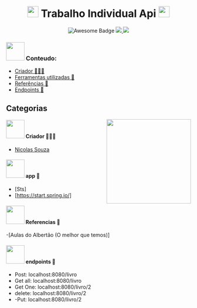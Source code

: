 <h1 align="center"> <img src="https://emojis.slackmojis.com/emojis/images/1531849430/4246/blob-sunglasses.gif?1531849430" width="30"/> Trabalho Individual Api <img src="https://emojis.slackmojis.com/emojis/images/1531849430/4246/blob-sunglasses.gif?1531849430" width="30"/> </h1>
<div align="center">
  
<img src="https://cdn.rawgit.com/sindresorhus/awesome/d7305f38d29fed78fa85652e3a63e154dd8e8829/media/badge.svg" alt="Awesome Badge"/>
<a href="https://twitter.com/Nicolas15152941" ><img src="https://img.shields.io/twitter/follow/Nicolas15152941.svg?style=social" /> </a>
<a href="https://www.linkedin.com/in/nicolas-de-souza-862b50248" > <img src = "https://img.shields.io/badge/-Nicolas-blue?style=flat-square&logo=Linkedin&logoColor=white&link=https://www.linkedin.com/in/nicolas-de-souza-862b50248/" /> </a>
<br>
</div>


### <img src="https://i.gifer.com/origin/c8/c8d6207b2e896afea94bfa3d4f6dbda1_w200.gif" width="50" > Conteudo:
  - [Criador 👨🏽‍💻](#Criador-)
  - [Ferramentas utilizadas 🚀](#app-)
  - [Referências 🤖](#Referencias-)
  - [Endpoints 🔋](#endpoints-)

    

## Categorias

<img align='right' src="https://mimeti.co/wp-content/uploads/2015/01/gif-technologies-API.gif" width="230">

#### <img src="https://media.giphy.com/media/VgCDAzcKvsR6OM0uWg/giphy.gif" width="50"> Criador 👨🏽‍💻
- [Nicolas Souza](https://github.com/Nicks-Souza)

#### <img src="https://media.tenor.com/BQRVp7Gd9ngAAAAi/thedigitalmoney-rocket.gif" width="50"> app 🚀
- [Sts]
- [https://start.spring.io/]

#### <img src="https://media2.giphy.com/media/S587HQ5XV2TTKvdm49/200w.gif?cid=6c09b9521244v41rici1nyblmmsyny39yb61c7t7zux8dla8&ep=v1_gifs_search&rid=200w.gif&ct=g" width="50"> Referencias 🤖
-[Aulas do Albertão (O melhor que temos)]

#### <img src="https://www.meupositivo.com.br/doseujeito/wp-content/uploads/2017/08/Bateria-01.gif" width="50"> endpoints 🔋
- Post: localhost:8080/livro
- Get all: localhost:8080/livro
- Get One: localhost:8080/livro/2
- delete: localhost:8080/livro/2
- -Put: localhost:8080/livro/2
